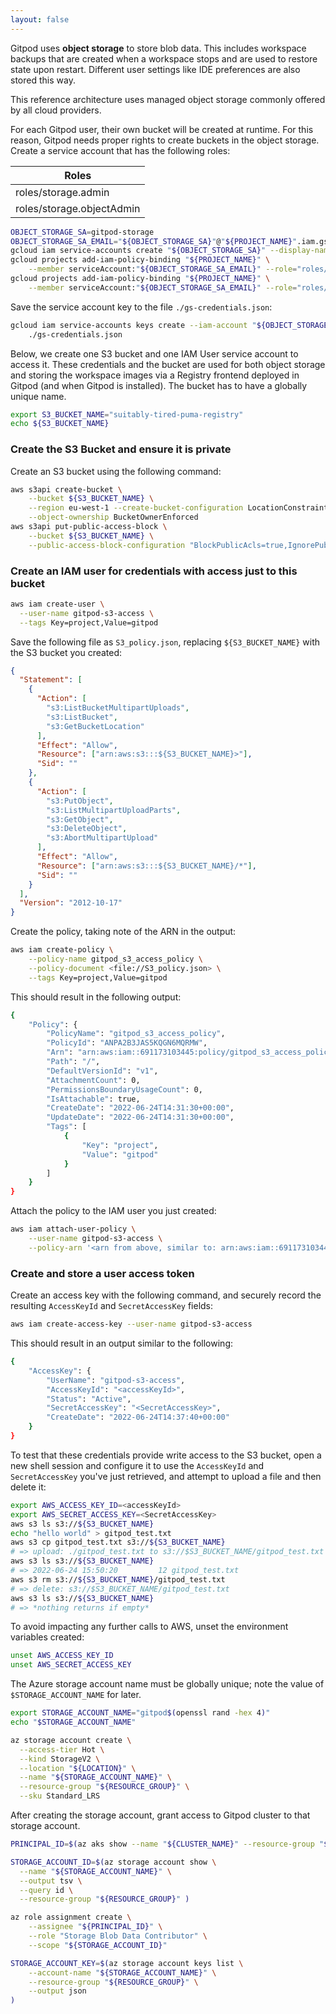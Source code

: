 ```yaml
---
layout: false
---
```


<script lang="ts">
  import CloudPlatformToggle from "$lib/components/docs/cloud-platform-toggle.svelte";
</script>

Gitpod uses **object storage** to store blob data. This includes workspace backups that are created when a workspace stops and are used to restore state upon restart. Different user settings like IDE preferences are also stored this way.

This reference architecture uses managed object storage commonly offered by all cloud providers.

<CloudPlatformToggle id="cloud-platform-toggle-object-storage">
<div slot="gcp">

For each Gitpod user, their own bucket will be created at runtime. For this reason, Gitpod needs proper rights to create buckets in the object storage. Create a service account that has the following roles:

| Roles                     |
| ------------------------- |
| roles/storage.admin       |
| roles/storage.objectAdmin |

```bash
OBJECT_STORAGE_SA=gitpod-storage
OBJECT_STORAGE_SA_EMAIL="${OBJECT_STORAGE_SA}"@"${PROJECT_NAME}".iam.gserviceaccount.com
gcloud iam service-accounts create "${OBJECT_STORAGE_SA}" --display-name "${OBJECT_STORAGE_SA}"
gcloud projects add-iam-policy-binding "${PROJECT_NAME}" \
    --member serviceAccount:"${OBJECT_STORAGE_SA_EMAIL}" --role="roles/storage.admin"
gcloud projects add-iam-policy-binding "${PROJECT_NAME}" \
    --member serviceAccount:"${OBJECT_STORAGE_SA_EMAIL}" --role="roles/storage.objectAdmin"
```

Save the service account key to the file `./gs-credentials.json`:

```bash
gcloud iam service-accounts keys create --iam-account "${OBJECT_STORAGE_SA_EMAIL}" \
    ./gs-credentials.json
```

</div>
<div slot="aws">

Below, we create one S3 bucket and one IAM User service account to access it. These credentials and the bucket are used for both object storage and storing the workspace images via a Registry frontend deployed in Gitpod (and when Gitpod is installed). The bucket has to have a globally unique name.

```bash
export S3_BUCKET_NAME="suitably-tired-puma-registry"
echo ${S3_BUCKET_NAME}
```

### Create the S3 Bucket and ensure it is private

Create an S3 bucket using the following command:

```bash
aws s3api create-bucket \
    --bucket ${S3_BUCKET_NAME} \
    --region eu-west-1 --create-bucket-configuration LocationConstraint=eu-west-1 \
    --object-ownership BucketOwnerEnforced
aws s3api put-public-access-block \
    --bucket ${S3_BUCKET_NAME} \
    --public-access-block-configuration "BlockPublicAcls=true,IgnorePublicAcls=true,BlockPublicPolicy=true,RestrictPublicBuckets=true"
```

### Create an IAM user for credentials with access just to this bucket

```bash
aws iam create-user \
  --user-name gitpod-s3-access \
  --tags Key=project,Value=gitpod
```

Save the following file as `S3_policy.json`, replacing `${S3_BUCKET_NAME}` with the S3 bucket you created:

```json
{
  "Statement": [
    {
      "Action": [
        "s3:ListBucketMultipartUploads",
        "s3:ListBucket",
        "s3:GetBucketLocation"
      ],
      "Effect": "Allow",
      "Resource": ["arn:aws:s3:::${S3_BUCKET_NAME}>"],
      "Sid": ""
    },
    {
      "Action": [
        "s3:PutObject",
        "s3:ListMultipartUploadParts",
        "s3:GetObject",
        "s3:DeleteObject",
        "s3:AbortMultipartUpload"
      ],
      "Effect": "Allow",
      "Resource": ["arn:aws:s3:::${S3_BUCKET_NAME}/*"],
      "Sid": ""
    }
  ],
  "Version": "2012-10-17"
}
```

Create the policy, taking note of the ARN in the output:

```bash
aws iam create-policy \
    --policy-name gitpod_s3_access_policy \
    --policy-document <file://S3_policy.json> \
    --tags Key=project,Value=gitpod
```

This should result in the following output:

```bash
{
    "Policy": {
        "PolicyName": "gitpod_s3_access_policy",
        "PolicyId": "ANPA2B3JAS5KQGN6MQRMW",
        "Arn": "arn:aws:iam::691173103445:policy/gitpod_s3_access_policy",
        "Path": "/",
        "DefaultVersionId": "v1",
        "AttachmentCount": 0,
        "PermissionsBoundaryUsageCount": 0,
        "IsAttachable": true,
        "CreateDate": "2022-06-24T14:31:30+00:00",
        "UpdateDate": "2022-06-24T14:31:30+00:00",
        "Tags": [
            {
                "Key": "project",
                "Value": "gitpod"
            }
        ]
    }
}
```

Attach the policy to the IAM user you just created:

```bash
aws iam attach-user-policy \
    --user-name gitpod-s3-access \
    --policy-arn '<arn from above, similar to: arn:aws:iam::691173103445:policy/gitpod_s3_access_policy>'
```

### Create and store a user access token

Create an access key with the following command, and securely record the resulting `AccessKeyId` and `SecretAccessKey` fields:

```bash
aws iam create-access-key --user-name gitpod-s3-access
```

This should result in an output similar to the following:

```bash
{
    "AccessKey": {
        "UserName": "gitpod-s3-access",
        "AccessKeyId": "<accessKeyId>",
        "Status": "Active",
        "SecretAccessKey": "<SecretAccessKey>",
        "CreateDate": "2022-06-24T14:37:40+00:00"
    }
}
```

To test that these credentials provide write access to the S3 bucket, open a new shell session and configure it to use the `AccessKeyId` and `SecretAccessKey` you've just retrieved, and attempt to upload a file and then delete it:

```sh
export AWS_ACCESS_KEY_ID=<accessKeyId>
export AWS_SECRET_ACCESS_KEY=<SecretAccessKey>
aws s3 ls s3://${S3_BUCKET_NAME}
echo "hello world" > gitpod_test.txt
aws s3 cp gitpod_test.txt s3://${S3_BUCKET_NAME}
# => upload: ./gitpod_test.txt to s3://$S3_BUCKET_NAME/gitpod_test.txt
aws s3 ls s3://${S3_BUCKET_NAME}
# => 2022-06-24 15:50:20         12 gitpod_test.txt
aws s3 rm s3://${S3_BUCKET_NAME}/gitpod_test.txt
# => delete: s3://$S3_BUCKET_NAME/gitpod_test.txt
aws s3 ls s3://${S3_BUCKET_NAME}
# => *nothing returns if empty*
```

To avoid impacting any further calls to AWS, unset the environment variables created:

```bash
unset AWS_ACCESS_KEY_ID
unset AWS_SECRET_ACCESS_KEY
```

</div>

<div slot="azure">

The Azure storage account name must be globally unique; note the value of `$STORAGE_ACCOUNT_NAME` for later.

```bash
export STORAGE_ACCOUNT_NAME="gitpod$(openssl rand -hex 4)"
echo "$STORAGE_ACCOUNT_NAME"
```

```bash
az storage account create \
  --access-tier Hot \
  --kind StorageV2 \
  --location "${LOCATION}" \
  --name "${STORAGE_ACCOUNT_NAME}" \
  --resource-group "${RESOURCE_GROUP}" \
  --sku Standard_LRS
```

After creating the storage account, grant access to Gitpod cluster to that storage account.

```bash
PRINCIPAL_ID=$(az aks show --name "${CLUSTER_NAME}" --resource-group "${RESOURCE_GROUP}" --query "identityProfile.kubeletidentity.objectId" -o tsv)

STORAGE_ACCOUNT_ID=$(az storage account show \
  --name "${STORAGE_ACCOUNT_NAME}" \
  --output tsv \
  --query id \
  --resource-group "${RESOURCE_GROUP}" )

az role assignment create \
    --assignee "${PRINCIPAL_ID}" \
    --role "Storage Blob Data Contributor" \
    --scope "${STORAGE_ACCOUNT_ID}"
```

```bash
STORAGE_ACCOUNT_KEY=$(az storage account keys list \
    --account-name "${STORAGE_ACCOUNT_NAME}" \
    --resource-group "${RESOURCE_GROUP}" \
    --output json
)
```

</div>

</CloudPlatformToggle>
